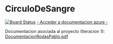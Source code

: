 # CirculoDeSangre

[![Board Status](https://dev.azure.com/prodas/a2f525d9-4374-48c6-af0e-a3581fe1f26f/61fcb0bb-1d89-497f-ab04-7abdae89d473/_apis/work/boardbadge/424df3db-d6da-4611-aae4-c39bd5322d10)](https://dev.azure.com/prodas/a2f525d9-4374-48c6-af0e-a3581fe1f26f/_boards/board/t/61fcb0bb-1d89-497f-ab04-7abdae89d473/Microsoft.RequirementCategory/)
[- Acceder a documentacion azure -](https://dev.azure.com/prodas/Proyecto%20-%20Circulo%20de%20Sangre)

Documentacion asociada al proyecto (Iteracion 1): [DocumentacionRodasPablo.pdf](https://github.com/prodass/CirculoDeSangre/files/8541274/DocumentacionRodasPablo.pdf)
